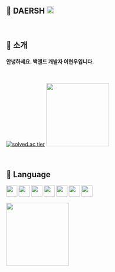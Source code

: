🍎 DAERSH   <img height = 20 src="https://hits.seeyoufarm.com/api/count/incr/badge.svg?url=https%3A%2F%2Fgithub.com%2Fdaersh&count_bg=%2379C83D&title_bg=%23555555&icon=&icon_color=%23E7E7E7&title=visit&edge_flat=false)](https://hits.seeyoufarm.com" />
--
<br>

🍎 소개
--
#### 안녕하세요. 백엔드 개발자 이현우입니다.

<br>

[![solved.ac tier](http://mazassumnida.wtf/api/generate_badge?boj=daersh)](https://solved.ac/daersh)
<img height=170 src="https://github-readme-stats.vercel.app/api?username=daersh" />

<br>

🍏 Language
--
<img height= 30 src="https://img.shields.io/badge/Java-007396?style=flat&logo=Java&logoColor=white" /> <img height= 30 src="https://img.shields.io/badge/C++-F24C53?style=flat&logo=cplusplus&logoColor=white" /> <img height= 30 src="https://img.shields.io/badge/Spring-6DB33F?style=flat&logo=Spring&logoColor=white" /> <img height= 30 src="https://img.shields.io/badge/Unity-512BD4?style=flat&logo=Unity&logoColor=white" /> <img height= 30 src="https://img.shields.io/badge/Csharp-EF5C55?style=flat&logo=Csharp&logoColor=white" /> <img height= 30 src="https://img.shields.io/badge/Unity-F09820?style=flat&logo=Unity&logoColor=white" /> <img height= 30 src="https://img.shields.io/badge/c-A8B9CC?style=flat&logo=c&logoColor=white" /> 
<br>

<img height=170 src="https://github-readme-stats.vercel.app/api/top-langs/?username=daersh&langs_count=10&layout=compact&theme=dark" />

<br>

<br>

<br>
